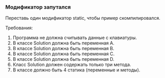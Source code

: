 
### Модификатор запутался

Переставь один модификатор static, чтобы пример скомпилировался.


Требования:
1.	Программа не должна считывать данные с клавиатуры.
2.	В классе Solution должна быть переменная A.
3.	В классе Solution должна быть переменная B.
4.	В классе Solution должна быть переменная C.
5.	В классе Solution должна быть переменная D.
6.	Класс Solution должен содержать только три метода.
7.	В классе должно быть 4 статика (переменные и методы).


